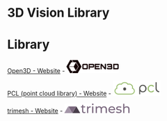# 3D Vision Library



# Library

[Open3D - Website](https://www.open3d.org/) - <img src="Pics/Open3D/open3d001.png" width=120>


[PCL (point cloud library) - Website](https://pointclouds.org/) - <img src="Pics/PCL/pcl001.png" width=110>


[trimesh - Website](https://trimesh.org/) - <img src="Pics/TriMesh/trimesh001.png" width=150>



